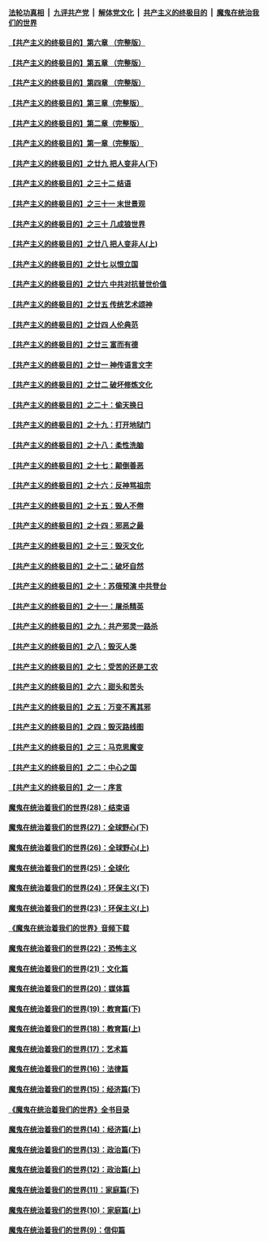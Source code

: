 

####  [法轮功真相](../../../../basic/blob/master/README.md?t=03312201) &nbsp;|&nbsp; [九评共产党](../../../../9ping.md/blob/master/README.md?t=03312201) &nbsp;|&nbsp; [解体党文化](../../../../jtdwh.md/blob/master/README.md?t=03312201)  &nbsp;|&nbsp; [共产主义的终极目的](../../../../gczydzjmd.md/blob/master/README.md?t=03312201) &nbsp;|&nbsp; [魔鬼在统治我们的世界](../../../../mgztzwmdsj.md/blob/master/README.md?t=03312201) 

#### [【共产主义的终极目的】第六章 （完整版）](../pages/nsc422/n11428913.md?t=03312201) 

#### [【共产主义的终极目的】第五章 （完整版）](../pages/nsc422/n11428912.md?t=03312201) 

#### [【共产主义的终极目的】第四章 （完整版）](../pages/nsc422/n11428907.md?t=03312201) 

#### [【共产主义的终极目的】第三章（完整版）](../pages/nsc422/n11428848.md?t=03312201) 

#### [【共产主义的终极目的】第二章（完整版）](../pages/nsc422/n11428831.md?t=03312201) 

#### [【共产主义的终极目的】第一章（完整版）](../pages/nsc422/n11417651.md?t=03312201) 

#### [【共产主义的终极目的】之廿九 把人变非人(下)](../pages/nsc422/n11344140.md?t=03312201) 

#### [【共产主义的终极目的】之三十二 结语](../pages/nsc422/n11360535.md?t=03312201) 

#### [【共产主义的终极目的】之三十一 末世景观](../pages/nsc422/n11351129.md?t=03312201) 

#### [【共产主义的终极目的】之三十 几成狼世界](../pages/nsc422/n11348280.md?t=03312201) 

#### [【共产主义的终极目的】之廿八 把人变非人(上)](../pages/nsc422/n11340492.md?t=03312201) 

#### [【共产主义的终极目的】之廿七 以恨立国](../pages/nsc422/n11336944.md?t=03312201) 

#### [【共产主义的终极目的】之廿六 中共对抗普世价值](../pages/nsc422/n11324785.md?t=03312201) 

#### [【共产主义的终极目的】之廿五 传统艺术颂神](../pages/nsc422/n11296396.md?t=03312201) 

#### [【共产主义的终极目的】之廿四 人伦典范](../pages/nsc422/n11296397.md?t=03312201) 

#### [【共产主义的终极目的】之廿三 富而有德](../pages/nsc422/n11283598.md?t=03312201) 

#### [【共产主义的终极目的】之廿一 神传语言文字](../pages/nsc422/n11263265.md?t=03312201) 

#### [【共产主义的终极目的】之廿二 破坏修炼文化](../pages/nsc422/n11245728.md?t=03312201) 

#### [【共产主义的终极目的】之二十：偷天换日](../pages/nsc422/n11238846.md?t=03312201) 

#### [【共产主义的终极目的】之十九：打开地狱门](../pages/nsc422/n11206376.md?t=03312201) 

#### [【共产主义的终极目的】之十八：柔性洗脑](../pages/nsc422/n11199994.md?t=03312201) 

#### [【共产主义的终极目的】之十七：颠倒善恶](../pages/nsc422/n11179782.md?t=03312201) 

#### [【共产主义的终极目的】之十六：反神骂祖宗](../pages/nsc422/n11166798.md?t=03312201) 

#### [【共产主义的终极目的】之十五：毁人不倦](../pages/nsc422/n11166792.md?t=03312201) 

#### [【共产主义的终极目的】之十四：邪恶之最](../pages/nsc422/n11150249.md?t=03312201) 

#### [【共产主义的终极目的】之十三：毁灭文化](../pages/nsc422/n11135227.md?t=03312201) 

#### [【共产主义的终极目的】之十二：破坏自然](../pages/nsc422/n11135214.md?t=03312201) 

#### [【共产主义的终极目的】之十：苏俄预演 中共登台](../pages/nsc422/n11118424.md?t=03312201) 

#### [【共产主义的终极目的】之十一：屠杀精英](../pages/nsc422/n11118442.md?t=03312201) 

#### [【共产主义的终极目的】之九：共产邪灵一路杀](../pages/nsc422/n11114139.md?t=03312201) 

#### [【共产主义的终极目的】之八：毁灭人类](../pages/nsc422/n11108503.md?t=03312201) 

#### [【共产主义的终极目的】之七：受苦的还是工农](../pages/nsc422/n11101809.md?t=03312201) 

#### [【共产主义的终极目的】之六：甜头和苦头](../pages/nsc422/n11096971.md?t=03312201) 

#### [【共产主义的终极目的】之五：万变不离其邪](../pages/nsc422/n11091285.md?t=03312201) 

#### [【共产主义的终极目的】之四：毁灭路线图](../pages/nsc422/n11086284.md?t=03312201) 

#### [【共产主义的终极目的】之三：马克思魔变](../pages/nsc422/n11061941.md?t=03312201) 

#### [【共产主义的终极目的】之二：中心之国](../pages/nsc422/n11047728.md?t=03312201) 

#### [【共产主义的终极目的】之一：序言](../pages/nsc422/n11086077.md?t=03312201) 

#### [魔鬼在统治着我们的世界(28)：结束语](../pages/nsc422/n10936246.md?t=03312201) 

#### [魔鬼在统治着我们的世界(27)：全球野心(下)](../pages/nsc422/n10928319.md?t=03312201) 

#### [魔鬼在统治着我们的世界(26)：全球野心(上)](../pages/nsc422/n10900318.md?t=03312201) 

#### [魔鬼在统治着我们的世界(25)：全球化](../pages/nsc422/n10788205.md?t=03312201) 

#### [魔鬼在统治着我们的世界(24)：环保主义(下)](../pages/nsc422/n10695307.md?t=03312201) 

#### [魔鬼在统治着我们的世界(23)：环保主义(上)](../pages/nsc422/n10688613.md?t=03312201) 

#### [《魔鬼在统治着我们的世界》音频下载](../pages/nsc422/n10635553.md?t=03312201) 

#### [魔鬼在统治着我们的世界(22)：恐怖主义](../pages/nsc422/n10614727.md?t=03312201) 

#### [魔鬼在统治着我们的世界(21)：文化篇](../pages/nsc422/n10597706.md?t=03312201) 

#### [魔鬼在统治着我们的世界(20)：媒体篇](../pages/nsc422/n10586579.md?t=03312201) 

#### [魔鬼在统治着我们的世界(19)：教育篇(下)](../pages/nsc422/n10564808.md?t=03312201) 

#### [魔鬼在统治着我们的世界(18)：教育篇(上)](../pages/nsc422/n10526970.md?t=03312201) 

#### [魔鬼在统治着我们的世界(17)：艺术篇](../pages/nsc422/n10499093.md?t=03312201) 

#### [魔鬼在统治着我们的世界(16)：法律篇](../pages/nsc422/n10485969.md?t=03312201) 

#### [魔鬼在统治着我们的世界(15)：经济篇(下)](../pages/nsc422/n10469975.md?t=03312201) 

#### [《魔鬼在统治着我们的世界》全书目录](../pages/nsc422/n10464261.md?t=03312201) 

#### [魔鬼在统治着我们的世界(14)：经济篇(上)](../pages/nsc422/n10457370.md?t=03312201) 

#### [魔鬼在统治着我们的世界(13)：政治篇(下)](../pages/nsc422/n10448270.md?t=03312201) 

#### [魔鬼在统治着我们的世界(12)：政治篇(上)](../pages/nsc422/n10444576.md?t=03312201) 

#### [魔鬼在统治着我们的世界(11)：家庭篇(下)](../pages/nsc422/n10440961.md?t=03312201) 

#### [魔鬼在统治着我们的世界(10)：家庭篇(上)](../pages/nsc422/n10435448.md?t=03312201) 

#### [魔鬼在统治着我们的世界(9)：信仰篇](../pages/nsc422/n10432159.md?t=03312201) 

